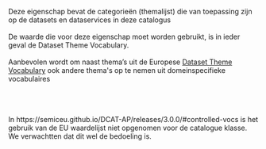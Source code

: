 Deze eigenschap bevat de categorieën (themalijst) die van toepassing zijn op de datasets en dataservices in deze catalogus
<br/>
<br/>
De waarde die voor deze eigenschap moet worden gebruikt, is in ieder geval de Dataset Theme Vocabulary.
<br/>
<br/>
Aanbevolen wordt om naast thema’s uit de Europese <a href='http://publications.europa.eu/resource/authority/data-theme' target='_blank'>Dataset Theme Vocabulary</a> ook andere thema's op te nemen uit domeinspecifieke vocabulaires
<br/>
<br/>
<div class="issue" data-number="69"></div>
<br/>
<br/>
In https://semiceu.github.io/DCAT-AP/releases/3.0.0/#controlled-vocs is het gebruik van de EU waardelijst niet opgenomen voor de catalogue klasse. We verwachtten dat dit wel de bedoeling is.
